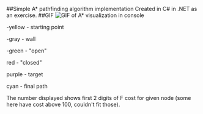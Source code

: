 ##Simple A* pathfinding algorithm implementation
Created in C# in .NET as an exercise.
##GIF
![GIF of A* visualization in console](https://cloud.githubusercontent.com/assets/17947254/16491321/ca877eee-3edd-11e6-862a-72cfaba7ef89.gif)

-yellow - starting point


-gray - wall

-green - "open"

red - "closed"

purple - target

cyan - final path

The number displayed shows first 2 digits of F cost for given node (some here have cost above 100, couldn't fit those).

